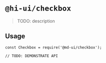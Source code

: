 # `@hi-ui/checkbox`

> TODO: description

## Usage

```
const Checkbox = require('@md-ui/checkbox');

// TODO: DEMONSTRATE API
```

